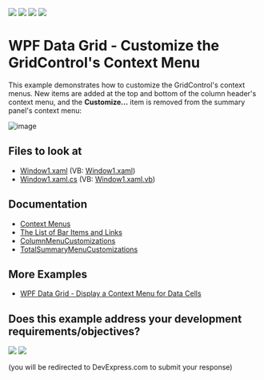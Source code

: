 <!-- default badges list -->
![](https://img.shields.io/endpoint?url=https://codecentral.devexpress.com/api/v1/VersionRange/128649567/22.2.2%2B)
[![](https://img.shields.io/badge/Open_in_DevExpress_Support_Center-FF7200?style=flat-square&logo=DevExpress&logoColor=white)](https://supportcenter.devexpress.com/ticket/details/E1925)
[![](https://img.shields.io/badge/📖_How_to_use_DevExpress_Examples-e9f6fc?style=flat-square)](https://docs.devexpress.com/GeneralInformation/403183)
[![](https://img.shields.io/badge/💬_Leave_Feedback-feecdd?style=flat-square)](#does-this-example-address-your-development-requirementsobjectives)
<!-- default badges end -->
# WPF Data Grid - Customize the GridControl's Context Menu

This example demonstrates how to customize the GridControl's context menus. New items are added at the top and bottom of the column header's context menu, and the **Customize...** item is removed from the summary panel's context menu:

![image](https://user-images.githubusercontent.com/65009440/173077232-41fb2ed1-6411-48cb-9949-17c797818954.png)

<!-- default file list -->

## Files to look at

* [Window1.xaml](./CS/Window1.xaml) (VB: [Window1.xaml](./VB/Window1.xaml))
* [Window1.xaml.cs](./CS/Window1.xaml.cs) (VB: [Window1.xaml.vb](./VB/Window1.xaml.vb))

<!-- default file list end -->

## Documentation

* [Context Menus](https://docs.devexpress.com/WPF/6587/controls-and-libraries/data-grid/miscellaneous/context-menus)
* [The List of Bar Items and Links](https://docs.devexpress.com/WPF/6646/controls-and-libraries/ribbon-bars-and-menu/common-concepts/the-list-of-bar-items-and-links)
* [ColumnMenuCustomizations](https://docs.devexpress.com/WPF/DevExpress.Xpf.Grid.DataViewBase.ColumnMenuCustomizations)
* [TotalSummaryMenuCustomizations](https://docs.devexpress.com/WPF/DevExpress.Xpf.Grid.DataViewBase.TotalSummaryMenuCustomizations)

## More Examples

* [WPF Data Grid - Display a Context Menu for Data Cells](https://github.com/DevExpress-Examples/how-to-access-and-remove-rows-by-using-a-custom-cells-context-menu-e1558)
<!-- feedback -->
## Does this example address your development requirements/objectives?

[<img src="https://www.devexpress.com/support/examples/i/yes-button.svg"/>](https://www.devexpress.com/support/examples/survey.xml?utm_source=github&utm_campaign=how-to-customize-a-grids-context-menu-e1925&~~~was_helpful=yes) [<img src="https://www.devexpress.com/support/examples/i/no-button.svg"/>](https://www.devexpress.com/support/examples/survey.xml?utm_source=github&utm_campaign=how-to-customize-a-grids-context-menu-e1925&~~~was_helpful=no)

(you will be redirected to DevExpress.com to submit your response)
<!-- feedback end -->
